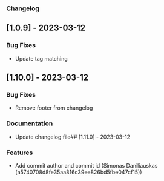 ### Changelog

## [1.0.9] - 2023-03-12

### Bug Fixes

- Update tag matching
## [1.10.0] - 2023-03-12

### Bug Fixes

- Remove footer from changelog

### Documentation

- Update changelog file## [1.11.0] - 2023-03-12

### Features

- Add commit author and commit id (Simonas Daniliauskas (a5740708d8fe35aa816c39ee826bd5fbe047cf15))